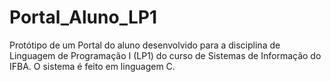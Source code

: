 # Portal_Aluno_LP1
Protótipo de um Portal do aluno desenvolvido para a disciplina de Linguagem de Programação I (LP1) do curso de Sistemas de Informação do IFBA. O sistema é feito em linguagem C.
